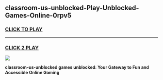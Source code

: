 
## classroom-us-unblocked-Play-Unblocked-Games-Online-0rpv5
<h3>
<a href="https://premium76.site?title=classroom-us-unblocked&ref=25A">CLICK TO PLAY</a></h3>
<hr>

<h3>
<a href="https://premium76.site?title=classroom-us-unblocked&ref=25A">CLICK 2 PLAY</a>
  
</h3>

<a href="https://premium76.site?title=classroom-us-unblocked&ref=25A"><img src="https://clearcache.store/games.png"></a>


**classroom-us-unblocked games unblocked: Your Gateway to Fun and Accessible Online Gaming**
